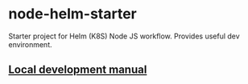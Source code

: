 # node-helm-starter
Starter project for Helm (K8S) Node JS workflow. Provides useful dev environment.

## [Local development manual](chart/README.dev.md)